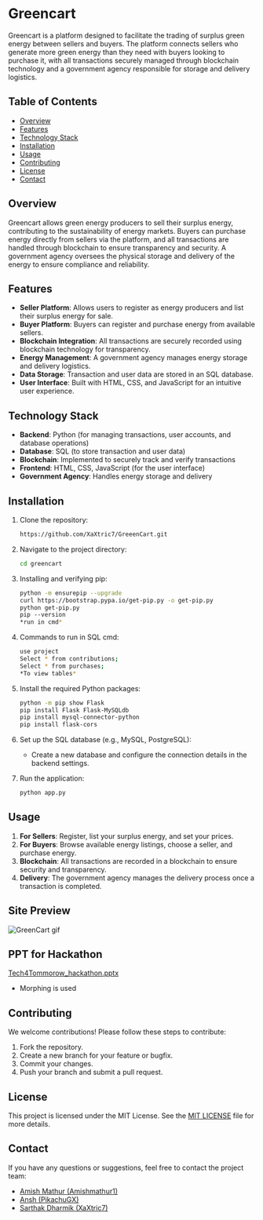 # Greencart

Greencart is a platform designed to facilitate the trading of surplus green energy between sellers and buyers. The platform connects sellers who generate more green energy than they need with buyers looking to purchase it, with all transactions securely managed through blockchain technology and a government agency responsible for storage and delivery logistics.

## Table of Contents

- [Overview](#overview)
- [Features](#features)
- [Technology Stack](#technology-stack)
- [Installation](#installation)
- [Usage](#usage)
- [Contributing](#contributing)
- [License](#license)
- [Contact](#contact)

## Overview

Greencart allows green energy producers to sell their surplus energy, contributing to the sustainability of energy markets. Buyers can purchase energy directly from sellers via the platform, and all transactions are handled through blockchain to ensure transparency and security. A government agency oversees the physical storage and delivery of the energy to ensure compliance and reliability.

## Features

- **Seller Platform**: Allows users to register as energy producers and list their surplus energy for sale.
- **Buyer Platform**: Buyers can register and purchase energy from available sellers.
- **Blockchain Integration**: All transactions are securely recorded using blockchain technology for transparency.
- **Energy Management**: A government agency manages energy storage and delivery logistics.
- **Data Storage**: Transaction and user data are stored in an SQL database.
- **User Interface**: Built with HTML, CSS, and JavaScript for an intuitive user experience.

## Technology Stack

- **Backend**: Python (for managing transactions, user accounts, and database operations)
- **Database**: SQL (to store transaction and user data)
- **Blockchain**: Implemented to securely track and verify transactions
- **Frontend**: HTML, CSS, JavaScript (for the user interface)
- **Government Agency**: Handles energy storage and delivery

## Installation

1. Clone the repository:

   ```bash
   https://github.com/XaXtric7/GreeenCart.git
   ```

2. Navigate to the project directory:

   ```bash
   cd greencart
   ```

3. Installing and verifying pip:

   ```bash
   python -m ensurepip --upgrade
   curl https://bootstrap.pypa.io/get-pip.py -o get-pip.py
   python get-pip.py
   pip --version
   *run in cmd*
   ```

4. Commands to run in SQL cmd:

   ```bash
   use project
   Select * from contributions;
   Select * from purchases;
   *To view tables*
   ```

5. Install the required Python packages:

   ```bash
   python -m pip show Flask
   pip install Flask Flask-MySQLdb
   pip install mysql-connector-python
   pip install flask-cors
   ```

6. Set up the SQL database (e.g., MySQL, PostgreSQL):

   - Create a new database and configure the connection details in the backend settings.

7. Run the application:
   ```bash
   python app.py
   ```

## Usage

1. **For Sellers**: Register, list your surplus energy, and set your prices.
2. **For Buyers**: Browse available energy listings, choose a seller, and purchase energy.
3. **Blockchain**: All transactions are recorded in a blockchain to ensure security and transparency.
4. **Delivery**: The government agency manages the delivery process once a transaction is completed.

## Site Preview

![GreenCart gif](https://github.com/user-attachments/assets/917d066a-71f0-4fee-951a-56aa628a8160)

## PPT for Hackathon

[Tech4Tommorow_hackathon.pptx](https://github.com/user-attachments/files/17082889/Tech4Tommorow_hackathon.pptx)

- Morphing is used

## Contributing

We welcome contributions! Please follow these steps to contribute:

1. Fork the repository.
2. Create a new branch for your feature or bugfix.
3. Commit your changes.
4. Push your branch and submit a pull request.

## License

This project is licensed under the MIT License. See the [MIT LICENSE](LICENSE) file for more details.

## Contact

If you have any questions or suggestions, feel free to contact the project team:

- [Amish Mathur (Amishmathur1)](https://github.com/amishmathur1)
- [Ansh (PikachuGX)](https://github.com/PikachuGX)
- [Sarthak Dharmik (XaXtric7)](https://github.com/XaXtric7)
